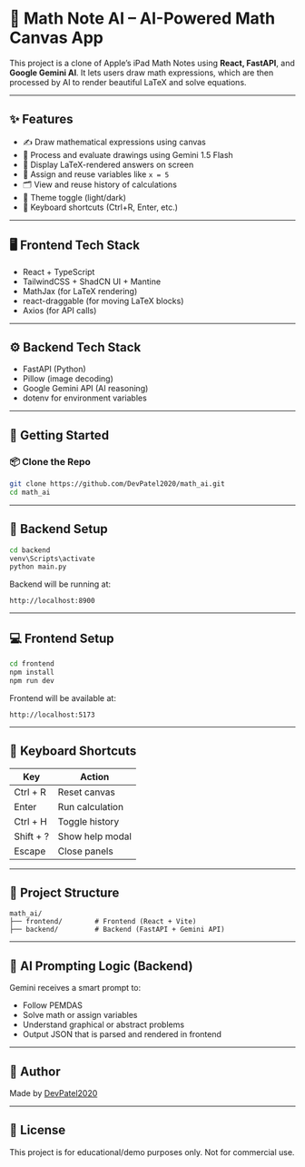 # 🧠 Math Note AI – AI-Powered Math Canvas App

This project is a clone of Apple’s iPad Math Notes using **React, FastAPI**, and **Google Gemini AI**. It lets users draw math expressions, which are then processed by AI to render beautiful LaTeX and solve equations.

---

## ✨ Features

- ✍️ Draw mathematical expressions using canvas
- 🤖 Process and evaluate drawings using Gemini 1.5 Flash
- 📐 Display LaTeX-rendered answers on screen
- 🧠 Assign and reuse variables like `x = 5`
- 🗂️ View and reuse history of calculations
- 🎨 Theme toggle (light/dark)
- 🎹 Keyboard shortcuts (Ctrl+R, Enter, etc.)

---

## 🖥️ Frontend Tech Stack

- React + TypeScript
- TailwindCSS + ShadCN UI + Mantine
- MathJax (for LaTeX rendering)
- react-draggable (for moving LaTeX blocks)
- Axios (for API calls)

---

## ⚙️ Backend Tech Stack

- FastAPI (Python)
- Pillow (image decoding)
- Google Gemini API (AI reasoning)
- dotenv for environment variables

---

## 🚀 Getting Started

### 📦 Clone the Repo

```bash
git clone https://github.com/DevPatel2020/math_ai.git
cd math_ai
```

---

## 🔧 Backend Setup

```bash
cd backend
venv\Scripts\activate
python main.py
```

Backend will be running at:
```
http://localhost:8900
```

---

## 💻 Frontend Setup

```bash
cd frontend
npm install
npm run dev
```

Frontend will be available at:
```
http://localhost:5173
```

---

## 🎹 Keyboard Shortcuts

| Key             | Action               |
|-----------------|----------------------|
| Ctrl + R        | Reset canvas         |
| Enter           | Run calculation      |
| Ctrl + H        | Toggle history       |
| Shift + ?       | Show help modal      |
| Escape          | Close panels         |

---

## 📁 Project Structure

```
math_ai/
├── frontend/        # Frontend (React + Vite)
├── backend/         # Backend (FastAPI + Gemini API)
```

---

## 🧠 AI Prompting Logic (Backend)

Gemini receives a smart prompt to:
- Follow PEMDAS
- Solve math or assign variables
- Understand graphical or abstract problems
- Output JSON that is parsed and rendered in frontend

---

## 👤 Author

Made by [DevPatel2020](https://github.com/DevPatel2020)

---

## 📄 License

This project is for educational/demo purposes only. Not for commercial use.
